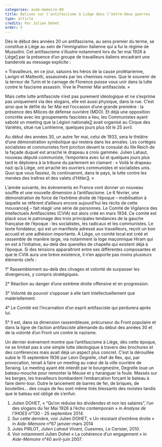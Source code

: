 ```yaml
---
categories: aide-memoire-89
title: Balises sur l’antifascisme à Liège dans l’entre-deux guerres
type: article
credits: Par Julien Dohet
order: 5
---
```

Dès le début des années 20 un antifascisme, au sens premier du terme, se constitue à Liège au sein de l’immigration italienne qui a fui le régime de Mussolini. Cet antifascisme s’illustre notamment lors du 1er mai 1926 à Liège[1](#footnote-1) par la présence d’un groupe de travailleurs italiens encadrant une banderole au message explicite :

« Travailleurs, en ce jour, saluons les héros de la cause prolétarienne, Lavigni et Matteotti, assassinés par les chemises noires. Que le souvenir de la terreur de Turin et le carnage de Florence puisse vous unir dans la lutte contre le fascisme assassin. Vive le Premier Mai antifasciste. » 

Mais cette lutte antifasciste n’est pas purement idéologique et ne s’exprime pas uniquement via des slogans, elle est aussi physique, dans la rue. C’est ainsi que le défilé du 1er Mai est l’occasion d’une grande première : la présence des Milices de défense ouvrière (MDO). Et déjà une opposition concrète avec les groupements fascistes a lieu, les Communistes ayant saboté un meeting que la Légion nationale[2](#footnote-2) avait organisé au Cirque des Variétés, situé rue Lonhienne, quelques jours plus tôt le 25 avril.

Au début des années 30, un autre 1er mai, celui de 1933, sera le théâtre d’une démonstration symbolique qui restera dans les annales. Les cortèges socialistes et communistes font jonction devant le consulat du IIIe Reich de la façade duquel est arraché le drapeau à croix gammée. Julien Lahaut, nouveau député communiste, l’emportera avec lui et quelques jours plus tard le déploiera à la tribune du parlement en clamant : « Voilà le drapeau nazi qu’à Liège, ont arraché les ouvriers communistes et socialistes unis. Quoi que vous fassiez, ils continueront, dans le pays, la lutte contre les menées des traîtres et des valets d’Hitler[3](#footnote-3). »

L’année suivante, les événements en France vont donner un nouveau souffle et une nouvelle dimension à l’antifascisme. Le 6 février, une démonstration de force de l’extrême droite de l’époque – mobilisation à laquelle se réfèrent d’ailleurs encore aujourd’hui les récits de cette mouvance[4](#footnote-4) – fait réagir une série de personnes. Le Comité de Vigilance des Intellectuels Antifascistes (CVIA) est alors créé en mars 1934. Ce comité est placé sous le patronage des trois principales tendances de la gauche française de l’époque : les socialistes, les radicaux et les communistes. Le texte fondateur, qui est un manifeste adressé aux travailleurs, reçoit un bon accueil et une adhésion importante. À Liège, un comité local est créé et rassemble de manière large, via notamment la loge maçonnique Hiram qui en est à l’initiative, au-delà des querelles de chapelle qui existent déjà à l’époque. Si des tensions apparaîtront entre ses différentes composantes et que le CVIA aura une brève existence, il n’en apporte pas moins plusieurs éléments clefs :

1° Rassemblement au-delà des clivages et volonté de surpasser les divergences, y compris stratégiques.

2° Réaction au danger d’une extrême droite offensive et en progression.

3° Volonté de pouvoir s’opposer à elle tant intellectuellement que matériellement.

4° Le Comité est l’incarnation d’un esprit antifasciste qui perdurera après lui.

5° Il est, dans sa dimension rassembleuse, précurseur du Front populaire et dans la ligne de l’action antifasciste allemande du début des années 30 et de la volonté d’un Front uni contre le nazisme.

Un dernier événement montre que l’antifascisme à Liège, dès cette époque, ne se limitait pas à une simple lutte idéologique à travers des brochures et des conférences mais avait déjà un aspect plus concret. C’est la dérouillée subie le 15 septembre 1936 par Léon Degrelle, chef de Rex, qui, par provocation, tenait à faire un meeting au cœur de la ville ouvrière de Seraing. Le meeting ayant été interdit par le bourgmestre, Degrelle loue un bateau-mouche pour remonter la Meuse et y haranguer la foule. Massés sur les berges, les travailleurs bombardent l’embarcation forçant le bateau à faire demi-tour. Outre le lancement de barres de fer, de briques, de bouteilles… des coups de feu sont même tirés blessants des rexistes tandis que le bateau est obligé de s’enfuir.

1. Julien DOHET, « “Qu’on réduise les dividendes et non les salaires”, l’un des slogans du 1er Mai 1926 à l’écho contemporain » in _Analyse de l’IHOES_ n°130 - 25 septembre 2014.
2. Sur cette dernière, voir Julien DOHET, « Un résistant d’extrême droite » in _Aide-Mémoire_ n°67 janvier-mars 2014
3. Jules PIRLOT, _Julien Lahaut Vivant_, Cuesmes, Le Cerisier, 2010.
4. Voir notamment Julien Dohet « La cohérence d’un engagement » in _Aide-Mémoire_ n°40 avril-juin 2007.
